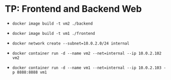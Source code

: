 # TP: Frontend and Backend Web

- `docker image build -t vm2 ./backend`
- `docker image build -t vm1 ./frontend`

- `docker network create --subnet=10.0.2.0/24 internal`

- `docker container run -d --name vm2 --net=internal --ip 10.0.2.102 vm2`
- `docker container run -d --name vm1 --net=internal --ip 10.0.2.103 -p 8888:8888 vm1`
